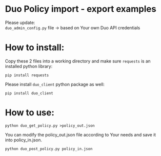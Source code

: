 # Duo Policy import - export examples

Please update:  
  `duo_admin_config.py` file  -> based on Your own Duo API credentials
  
  
  
  
# How to install:

  Copy these 2 files into a working directory and make sure `requests` is an installed python library:
  
  `pip install requests` 
  
  Please install `duo_client` python package as well: 
  
  `pip install duo_client`

# How to use:

`python duo_get_policy.py >policy_out.json`

You can modify the policy_out.json file according to Your needs and save it into policy_in.json.

`python duo_post_policy.py policy_in.json`


